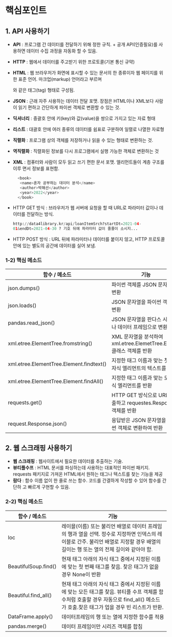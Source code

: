 # 핵심포인트

## 1. API 사용하기

- **API** : 프로그램 간 데이터를 전달하기 위해 정한 규칙. + 공개 API(인증필요)를 사용하면 데이터 수집 과정을 자동화 할 수 있음.
- **HTTP** : 웹에서 데이터를 주고받기 위한 프로토콜(기본 통신 규약)
- **HTML** : 웹 브라우저가 화면에 표시할 수 있는 문서의 한 종류이자 웹 페이지를 위한 표준
언어. 마크업(markup) 언어라고 부르며 <div>와 같은 태그(tag) 형태로 구성됨.
- **JSON** : 근래 자주 사용하는 데이터 전달 포맷. 장점은 HTML이나 XML보다 사람이 읽기 편하고 간단하게 파이썬 객체로 변환할 수 있는 것.
- **딕셔너리** : 중괄호 안에 키(key)와 값(value)을 쌍으로 가지고 있는 자료 형태
- **리스트** : 대괄호 안에 여러 종류의 데이터를 쉼표로 구분하여 일렬로 나열한 자료형
- **직렬화** : 프로그램 상의 객체를 저장하거나 읽을 수 있는 형태로 변환하는 것.
- **역직렬화** : 직렬화된 정보를 다시 프로그램에서 실행 가능한 객체로 변환하는 것
- **XML** : 컴퓨터와 사람이 모두 읽고 쓰기 편한 문서 포맷. 엘리먼트들이 계층 구조를 이루
면서 정보를 표현함.

  ```python
    <book>
     <name>혼자 공부하는 데이터 분석</name>
     <author>박해선</author>
     <year>2022</year>
    </book>
  ```
    
- HTTP GET 방식 : 브라우저가 웹 서버에 요청을 할 때 URL로 파라미터 값이나 데이터를 전달하는
방식.
    
    ```python
    http://data4library.kr/api/loanItemSrch?startDt=2021-04-
    01&endDt=2021-04-30 ? 기호 뒤에 파라미터 값이 줄줄이 소시지...
    ```
    
- HTTP POST 방식 : URL 뒤에 파라미터나 데이터를 붙이지 않고, HTTP 프로토콜
안에 있는 별도의 공간에 데이터를 실어 보냄.

### 1-2) 핵심 메소드

| 함수 / 메소드 | 기능 |
| --- | --- |
| json.dumps() | 파이썬 객체를 JSON 문자열로 변환 |
| json.loads() | JSON 문자열을 파이썬 객체로 변환 |
| pandas.read_json() | JSON 문자열을 판다스 시리즈나 데이터 프레임으로 변환 |
| xml.etree.ElementTree.fromstring() | XML 문자열을 분석하여 xml.etree.ElemetTree.Elemet 클래스 객체를 반환 |
| xml.etree.ElementTree.Element.findtext() | 지정한 태그 이름과 맞는 첫 번째 자식 엘리먼트의 텍스트를 반환 |
| xml.etree.ElementTree.Element.findAll() | 지정한 태그 이름과 맞는 모든 자식 엘리먼트를 반환 |
| requests.get() | HTTP GET 방식으로 URL을 호출하고 requestes.Response객체를 반환 |
| request.Response.json() | 응답받은 JSON 문자열을 파이썬 객체로 변환하여 반환  |

## 2. 웹 스크래핑 사용하기

- **웹 스크래핑** : 웹사이트에서 필요한 데이터를 추출하는 기술.
- **뷰티플수프** : HTML 문서를 파싱하는데 사용하는 대표적인 파이썬 패키지. requests 패키지로 가져온 HTML에서 원하는 태그나 텍스트를 찾는 기능을 제공
- **람다** : 함수 이름 없이 한 줄로 쓰는 함수. 코드를 간결하게 작성할 수 있어 함수를 간단하
고 빠르게 구현할 수 있음.

### 2-2) 핵심 메소드

| 함수 / 메소드 | 기능 |
| --- | --- |
| loc | 레이믈(이름) 또는 불리언 배열로 데이터 프레임의 행과 열을 선택. 정수로 지정하면 인덱스의 레이블로 간주. 불리언 배열로 지정할 경우 배열의 길이는 행 또는 열의 전체 길이와 같아야 함. |
| BeautifulSoup.find() | 현재 태그 아래의 자식 태그 중에서 지정된 이름에 맞는 첫 번째 태그를 찾음. 찾은 태그가 없을 경우 None이 반환 |
| Beautiful.find_all() | 현재 태그 아래의 자식 태그 중에서 지정된 이름에 맞는 모든 태그를 찾음. 뷰티플 수프 객체를 함수처럼 호출할 경우 자동으로 find_all() 메소드가 호출.찾은 태그가 업을 경우 빈 리스트가 반환. |
| DataFrame.apply() | 데이터프레임의 행 또는 열에 지정한 함수를 적용 |
| pandas.merge() | 데이터 프레임이만 시리즈 객체를 합침  |
